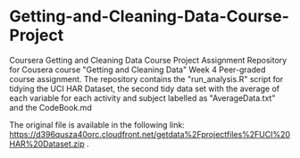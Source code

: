 # Getting-and-Cleaning-Data-Course-Project
Coursera Getting and Cleaning Data Course Project Assignment
Repository for Cousera course "Getting and Cleaning Data" Week 4 Peer-graded course assignment. The repository contains the "run_analysis.R" script for tidying the UCI HAR Dataset, the second tidy data set with the average of each variable for each activity and subject labelled as "AverageData.txt" and the CodeBook.md

The original file is available in the following link: https://d396qusza40orc.cloudfront.net/getdata%2Fprojectfiles%2FUCI%20HAR%20Dataset.zip . 

